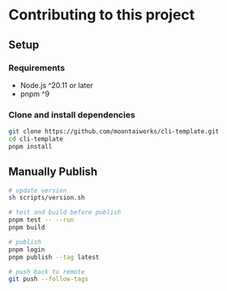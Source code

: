 # Contributing to this project

## Setup

### Requirements

- Node.js ^20.11 or later
- pnpm ^9

### Clone and install dependencies

```bash
git clone https://github.com/moontaiworks/cli-template.git
cd cli-template
pnpm install
```

## Manually Publish

```bash
# update version
sh scripts/version.sh

# test and build before publish
pnpm test -- --run
pnpm build

# publish
pnpm login
pnpm publish --tag latest

# push back to remote
git push --follow-tags
```

